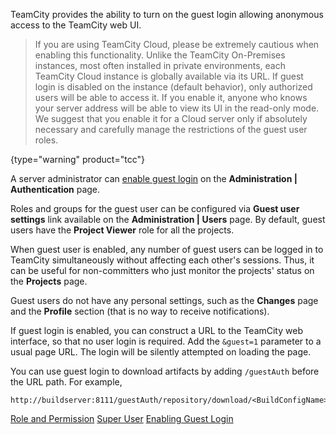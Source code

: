 [//]: # (title: Guest User)
[//]: # (auxiliary-id: Guest User)

TeamCity provides the ability to turn on the guest login allowing anonymous access to the TeamCity web UI.

>If you are using TeamCity Cloud, please be extremely cautious when enabling this functionality. Unlike the TeamCity On-Premises instances, most often installed in private environments, each TeamCity Cloud instance is globally available via its URL. If guest login is disabled on the instance (default behavior), only authorized users will be able to access it. If you enable it, anyone who knows your server address will be able to view its UI in the read-only mode. We suggest that you enable it for a Cloud server only if absolutely necessary and carefully manage the restrictions of the guest user roles.
>
{type="warning" product="tcc"}

A server administrator can [enable guest login](enabling-guest-login.md) on the __Administration | Authentication__ page.

Roles and groups for the guest user can be configured via __Guest user settings__ link available on the __Administration | Users__ page. By default, guest users have the __Project Viewer__ role for all the projects.

When guest user is enabled, any number of guest users can be logged in to TeamCity simultaneously without affecting each other's sessions. Thus, it can be useful for non-committers who just monitor the projects' status on the __Projects__ page.

Guest users do not have any personal settings, such as the __Changes__ page and the __Profile__ section (that is no way to receive notifications).

If guest login is enabled, you can construct a URL to the TeamCity web interface, so that no user login is required. Add the `&guest=1` parameter to a usual page URL. The login will be silently attempted on loading the page.

You can use guest login to download artifacts by adding `/guestAuth` before the URL path. For example,

```Shell
http://buildserver:8111/guestAuth/repository/download/<BuildConfigName>/<BuildID>:id/<artifacts>.zip

```

<seealso>
        <category ref="concepts">
            <a href="role-and-permission.md">Role and Permission</a>
            <a href="super-user.md" product="tc">Super User</a>
        </category>
        <category ref="admin-guide">
            <a href="enabling-guest-login.md">Enabling Guest Login</a>
        </category>
</seealso>
